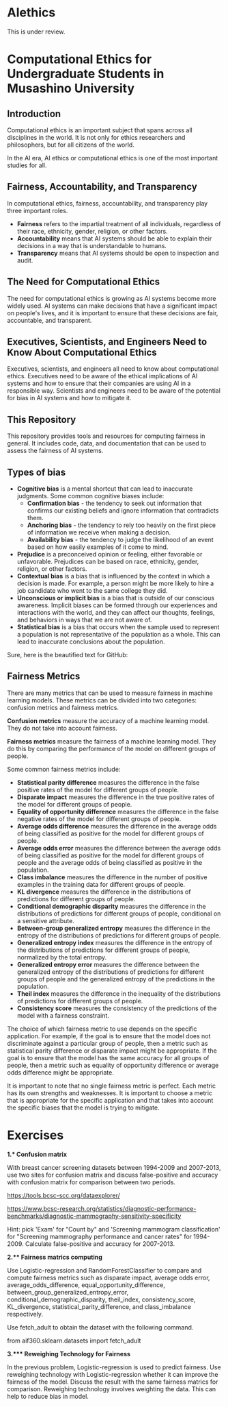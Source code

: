 # AIethics

This is under review.

# Computational Ethics for Undergraduate Students in Musashino University

## Introduction

Computational ethics is an important subject that spans across all disciplines in the world. It is not only for ethics researchers and philosophers, but for all citizens of the world.

In the AI era, AI ethics or computational ethics is one of the most important studies for all.

## Fairness, Accountability, and Transparency

In computational ethics, fairness, accountability, and transparency play three important roles.

* **Fairness** refers to the impartial treatment of all individuals, regardless of their race, ethnicity, gender, religion, or other factors.
* **Accountability** means that AI systems should be able to explain their decisions in a way that is understandable to humans.
* **Transparency** means that AI systems should be open to inspection and audit.

## The Need for Computational Ethics

The need for computational ethics is growing as AI systems become more widely used. AI systems can make decisions that have a significant impact on people's lives, and it is important to ensure that these decisions are fair, accountable, and transparent.

## Executives, Scientists, and Engineers Need to Know About Computational Ethics

Executives, scientists, and engineers all need to know about computational ethics. Executives need to be aware of the ethical implications of AI systems and how to ensure that their companies are using AI in a responsible way. Scientists and engineers need to be aware of the potential for bias in AI systems and how to mitigate it.

## This Repository

This repository provides tools and resources for computing fairness in general. It includes code, data, and documentation that can be used to assess the fairness of AI systems.


## Types of bias

* **Cognitive bias** is a mental shortcut that can lead to inaccurate judgments. Some common cognitive biases include:
    * **Confirmation bias** - the tendency to seek out information that confirms our existing beliefs and ignore information that contradicts them.
    * **Anchoring bias** - the tendency to rely too heavily on the first piece of information we receive when making a decision.
    * **Availability bias** - the tendency to judge the likelihood of an event based on how easily examples of it come to mind.
* **Prejudice** is a preconceived opinion or feeling, either favorable or unfavorable. Prejudices can be based on race, ethnicity, gender, religion, or other factors.
* **Contextual bias** is a bias that is influenced by the context in which a decision is made. For example, a person might be more likely to hire a job candidate who went to the same college they did.
* **Unconscious or implicit bias** is a bias that is outside of our conscious awareness. Implicit biases can be formed through our experiences and interactions with the world, and they can affect our thoughts, feelings, and behaviors in ways that we are not aware of.
* **Statistical bias** is a bias that occurs when the sample used to represent a population is not representative of the population as a whole. This can lead to inaccurate conclusions about the population.


Sure, here is the beautified text for GitHub:


## Fairness Metrics

There are many metrics that can be used to measure fairness in machine learning models. These metrics can be divided into two categories: confusion metrics and fairness metrics.

**Confusion metrics** measure the accuracy of a machine learning model. They do not take into account fairness.

**Fairness metrics** measure the fairness of a machine learning model. They do this by comparing the performance of the model on different groups of people.

Some common fairness metrics include:

* **Statistical parity difference** measures the difference in the false positive rates of the model for different groups of people.
* **Disparate impact** measures the difference in the true positive rates of the model for different groups of people.
* **Equality of opportunity difference** measures the difference in the false negative rates of the model for different groups of people.
* **Average odds difference** measures the difference in the average odds of being classified as positive for the model for different groups of people.
* **Average odds error** measures the difference between the average odds of being classified as positive for the model for different groups of people and the average odds of being classified as positive in the population.
* **Class imbalance** measures the difference in the number of positive examples in the training data for different groups of people.
* **KL divergence** measures the difference in the distributions of predictions for different groups of people.
* **Conditional demographic disparity** measures the difference in the distributions of predictions for different groups of people, conditional on a sensitive attribute.
* **Between-group generalized entropy** measures the difference in the entropy of the distributions of predictions for different groups of people.
* **Generalized entropy index** measures the difference in the entropy of the distributions of predictions for different groups of people, normalized by the total entropy.
* **Generalized entropy error** measures the difference between the generalized entropy of the distributions of predictions for different groups of people and the generalized entropy of the predictions in the population.
* **Theil index** measures the difference in the inequality of the distributions of predictions for different groups of people.
* **Consistency score** measures the consistency of the predictions of the model with a fairness constraint.

The choice of which fairness metric to use depends on the specific application. For example, if the goal is to ensure that the model does not discriminate against a particular group of people, then a metric such as statistical parity difference or disparate impact might be appropriate. If the goal is to ensure that the model has the same accuracy for all groups of people, then a metric such as equality of opportunity difference or average odds difference might be appropriate.

It is important to note that no single fairness metric is perfect. Each metric has its own strengths and weaknesses. It is important to choose a metric that is appropriate for the specific application and that takes into account the specific biases that the model is trying to mitigate.


# Exercises

<b>
1.* Confusion matrix 
</b>

With breast cancer screening datasets between 1994-2009 and 2007-2013, use two sites for confusion matrix and discuss false-positive and accuracy with confusion matrix for comparison between two periods.

https://tools.bcsc-scc.org/dataexplorer/

https://www.bcsc-research.org/statistics/diagnostic-performance-benchmarks/diagnostic-mammography-sensitivity-specificity

Hint: pick 'Exam' for "Count by" and 'Screening mammogram classification' for "Screening mammography performance and cancer rates" for 1994-2009. Calculate false-positive and accuracy for 2007-2013.


<b>
2.** Fairness matrics computing
</b>

Use Logistic-regression and RandomForestClassifier to compare and compute fairness metrics such as disparate impact, average odds error, average_odds_difference, equal_opportunity_difference, between_group_generalized_entropy_error, conditional_demographic_disparity, theil_index, consistency_score, KL_divergence, statistical_parity_difference, and class_imbalance respectively.

Use fetch_adult to obtain the dataset with the following command.

from aif360.sklearn.datasets import fetch_adult


<b>
3.*** Reweighing Technology for Fairness
</b>

In the previous problem, Logistic-regression is used to predict fairness. Use reweighing technology with Logistic-regression whether it can improve the fairness of the model. Discuss the result with the same fairness matrics for comparison.
Reweighing technology involves weighting the data. This can help to reduce bias in model.











